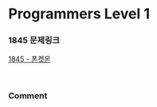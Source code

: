 # Programmers Level 1

### 1845 문제링크

[1845 - 폰켓몬](https://school.programmers.co.kr/learn/courses/30/lessons/1845)

<br>

### Comment
